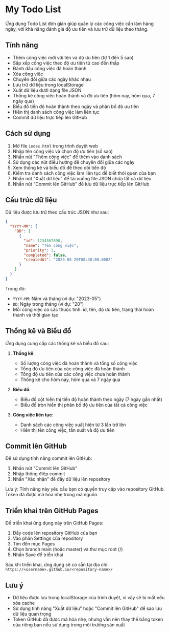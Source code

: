 # My Todo List

Ứng dụng Todo List đơn giản giúp quản lý các công việc cần làm hàng ngày, với khả năng đánh giá độ ưu tiên và lưu trữ dữ liệu theo tháng.

## Tính năng

- Thêm công việc mới với tên và độ ưu tiên (từ 1 đến 5 sao)
- Sắp xếp công việc theo độ ưu tiên từ cao đến thấp
- Đánh dấu công việc đã hoàn thành
- Xóa công việc
- Chuyển đổi giữa các ngày khác nhau
- Lưu trữ dữ liệu trong localStorage
- Xuất dữ liệu dưới dạng file JSON
- Thống kê công việc hoàn thành và độ ưu tiên (hôm nay, hôm qua, 7 ngày qua)
- Biểu đồ tiến độ hoàn thành theo ngày và phân bố độ ưu tiên
- Hiển thị danh sách công việc làm liên tục
- Commit dữ liệu trực tiếp lên GitHub

## Cách sử dụng

1. Mở file `index.html` trong trình duyệt web
2. Nhập tên công việc và chọn độ ưu tiên (số sao)
3. Nhấn nút "Thêm công việc" để thêm vào danh sách
4. Sử dụng các nút điều hướng để chuyển đổi giữa các ngày
5. Xem thống kê và biểu đồ để theo dõi tiến độ
6. Kiểm tra danh sách công việc làm liên tục để biết thói quen của bạn
7. Nhấn nút "Xuất dữ liệu" để tải xuống file JSON chứa tất cả dữ liệu
8. Nhấn nút "Commit lên GitHub" để lưu dữ liệu trực tiếp lên GitHub

## Cấu trúc dữ liệu

Dữ liệu được lưu trữ theo cấu trúc JSON như sau:

```json
{
  "YYYY-MM": {
    "DD": [
      {
        "id": 1234567890,
        "name": "Tên công việc",
        "priority": 3,
        "completed": false,
        "createdAt": "2023-05-20T08:30:00.000Z"
      }
    ]
  }
}
```

Trong đó:

- `YYYY-MM`: Năm và tháng (ví dụ: "2023-05")
- `DD`: Ngày trong tháng (ví dụ: "20")
- Mỗi công việc có các thuộc tính: id, tên, độ ưu tiên, trạng thái hoàn thành và thời gian tạo

## Thống kê và Biểu đồ

Ứng dụng cung cấp các thống kê và biểu đồ sau:

1. **Thống kê**:

   - Số lượng công việc đã hoàn thành và tổng số công việc
   - Tổng độ ưu tiên của các công việc đã hoàn thành
   - Tổng độ ưu tiên của các công việc chưa hoàn thành
   - Thống kê cho hôm nay, hôm qua và 7 ngày qua

2. **Biểu đồ**:

   - Biểu đồ cột hiển thị tiến độ hoàn thành theo ngày (7 ngày gần nhất)
   - Biểu đồ tròn hiển thị phân bố độ ưu tiên của tất cả công việc

3. **Công việc liên tục**:
   - Danh sách các công việc xuất hiện từ 3 lần trở lên
   - Hiển thị tên công việc, tần suất và độ ưu tiên

## Commit lên GitHub

Để sử dụng tính năng commit lên GitHub:

1. Nhấn nút "Commit lên GitHub"
2. Nhập thông điệp commit
3. Nhấn "Xác nhận" để đẩy dữ liệu lên repository

Lưu ý: Tính năng này yêu cầu bạn có quyền truy cập vào repository GitHub. Token đã được mã hóa nhẹ trong mã nguồn.

## Triển khai trên GitHub Pages

Để triển khai ứng dụng này trên GitHub Pages:

1. Đẩy code lên repository GitHub của bạn
2. Vào phần Settings của repository
3. Tìm đến mục Pages
4. Chọn branch main (hoặc master) và thư mục root (/)
5. Nhấn Save để triển khai

Sau khi triển khai, ứng dụng sẽ có sẵn tại địa chỉ: `https://<username>.github.io/<repository-name>/`

## Lưu ý

- Dữ liệu được lưu trong localStorage của trình duyệt, vì vậy sẽ bị mất nếu xóa cache
- Sử dụng tính năng "Xuất dữ liệu" hoặc "Commit lên GitHub" để sao lưu dữ liệu quan trọng
- Token GitHub đã được mã hóa nhẹ, nhưng vẫn nên thay thế bằng token của riêng bạn nếu sử dụng trong môi trường sản xuất
